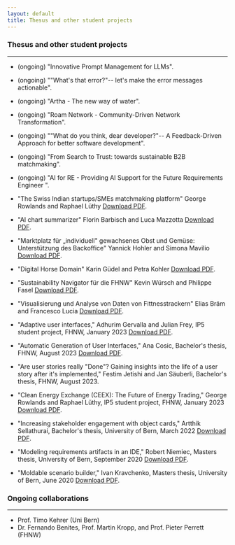 ```yaml
---
layout: default
title: Thesus and other student projects
---
```


### Thesus and other student projects

---
* (ongoing) "Innovative Prompt Management for LLMs".

* (ongoing) ""What's that error?"-- let's make the error messages actionable".

* (ongoing) "Artha - The new way of water".

* (ongoing) "Roam Network - Community-Driven Network Transformation".

* (ongoing) ""What do you think, dear developer?"-- A Feedback-Driven Approach for better software development".

* (ongoing) "From Search to Trust: towards sustainable B2B matchmaking".

* (ongoing) "AI for RE - Providing AI Support for the Future Requirements Engineer	".

* "The Swiss Indian startups/SMEs matchmaking platform" George Rowlands and Raphael Lüthy [Download PDF](./pdfs/Bridging_the_Gap_HS23_IIT36.pdf). 

* "AI chart summarizer" Florin Barbisch and Luca Mazzotta [Download PDF](./pdfs/IP5_AI_Chart_Summerizer.pdf).

* "Marktplatz für „individuell" gewachsenes Obst und Gemüse: Unterstützung des Backoffice" Yannick Hohler and Simona Mavilio [Download PDF](./pdfs/Olanga_IP5_Mavilio_Hohler.pdf).

* "Digital Horse Domain" Karin Güdel and Petra Kohler [Download PDF](./pdfs/EquiApp_IP5_HS23_Kohler_Guedel.pdf).

* "Sustainability Navigator für die FHNW" Kevin Würsch and Philippe Fasel [Download PDF](./pdfs/IP5_SustainabilityNavigator.pdf).

* "Visualisierung und Analyse von Daten von Fittnesstrackern" Elias Bräm and Francesco Lucia [Download PDF](./pdfs/IP5_Lucia_Braem_fitness_tracker.pdf).

* "Adaptive user interfaces," Adhurim Gervalla and Julian Frey, IP5 student project, FHNW, January 2023 [Download PDF](./pdfs/adaptive_user_interfaces.pdf).

* "Automatic Generation of User Interfaces," Ana Cosic, Bachelor's thesis, FHNW, August 2023 [Download PDF](./pdfs/automatic_Generation_of_User_Interface.pdf).

* "Are user stories really "Done"? Gaining insights into the life of a user story after it's implemented," Festim Jetishi and Jan Säuberli, Bachelor's thesis, FHNW, August 2023.

* "Clean Energy Exchange (CEEX): The Future of Energy Trading," George Rowlands and Raphael Lüthy, IP5 student project, FHNW, January 2023 [Download PDF](./pdfs/CEEX_Final.pdf).

* "Increasing stakeholder engagement with object cards," Artthik Sellathurai, Bachelor's thesis, University of Bern, March 2022 [Download PDF](https://scg.unibe.ch/archive/projects/Sell22a.pdf). 

* "Modeling requirements artifacts in an IDE," Robert Niemiec, Masters thesis, University of Bern, September 2020 [Download PDF](https://scg.unibe.ch/archive/masters/Niem20a.pdf).

* "Moldable scenario builder," Ivan Kravchenko, Masters thesis, University of Bern, June 2020 [Download PDF](https://scg.unibe.ch/archive/masters/Krav20a.pdf).

### Ongoing collaborations

---

* Prof. Timo Kehrer (Uni Bern)
* Dr. Fernando Benites, Prof. Martin Kropp, and Prof. Pieter Perrett (FHNW)
